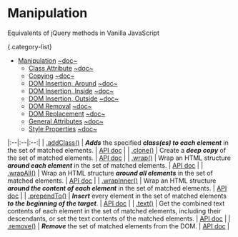 <!-- markdownlint-disable MD012 -->
# Manipulation

Equivalents of jQuery methods in Vanilla JavaScript

<style>
th { text-align: left; font-style: italic; }
tr td:nth-child(1) { width: 15%; font-weight: bold; }
tr td:nth-child(2) { width: 75%; }
td {
  vertical-align: top;
}
</style>

{.category-list}

* [Manipulation](?manipulation.md) [~doc~](//api.jquery.com/category/manipulation/)
  * [Class Attribute](?class-attribute.md) [~doc~](//api.jquery.com/category/manipulation/class-attribute/)
  * [Copying](?copying.md) [~doc~](//api.jquery.com/category/manipulation/copying/)
  * [DOM Insertion, Around](?dom-insertion-around.md) [~doc~](//api.jquery.com/category/manipulation/dom-insertion-around/)
  * [DOM Insertion, Inside](?dom-insertion-inside.md) [~doc~](//api.jquery.com/category/manipulation/dom-insertion-inside/)
  * [DOM Insertion, Outside]() [~doc~](//api.jquery.com/category/manipulation/dom-insertion-outside/)
  * [DOM Removal](?dom-removal) [~doc~](//api.jquery.com/category/manipulation/dom-removal/)
  * [DOM Replacement]() [~doc~](//api.jquery.com/category/manipulation/dom-replacement/)
  * [General Attributes]() [~doc~](//api.jquery.com/category/manipulation/general-attributes/)
  * [Style Properties]() [~doc~](//api.jquery.com/category/manipulation/style-properties/)

|:--|:--|:--:|
| [.addClass()](?pages/add-class/) | **_Adds_** the specified **_class(es) to each element_** in the set of matched elements. | [API doc](https://api.jquery.com/addClass/) |
| [.clone()](?pages/clone/) | Create a **_deep copy_** of the set of matched elements. | [API doc](https://api.jquery.com/clone/) |
| [.wrap()](?pages/wrap/) | Wrap an HTML structure **_around each element_** in the set of matched elements. | [API doc](https://api.jquery.com/wrap/) |
| [.wrapAll()](?pages/wrapall/) | Wrap an HTML structure **_around all elements_** in the set of matched elements. | [API doc](https://api.jquery.com/wrapAll/) |
| [.wrapInner()](?pages/wrapinner/) | Wrap an HTML structure **_around the content of each element_** in the set of matched elements. | [API doc](https://api.jquery.com/wrapInner/) |
| [.prependTo()](?pages/prepend-to/) | **_Insert_** every element in the set of matched elements **_to the beginning of the target_**. | [API doc](https://api.jquery.com/prependTo/) |
| [.text()](?pages/text/) | Get the combined text contents of each element in the set of matched elements, including their descendants, or set the text contents of the matched elements. | [API doc](https://api.jquery.com/text/) |
| [.remove()](?pages/remove/) | **_Remove_** the set of matched elements from the DOM. | [API doc](https://api.jquery.com/remove/) |
